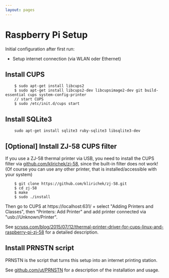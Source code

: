 ```yaml
---
layout: pages
---
```


# Raspberry Pi Setup

Initial configuration after first run:

* Setup internet connection (via WLAN oder Ethernet)

## Install CUPS

```
    $ sudo apt-get install libcups2
    $ sudo apt-get install libcups2-dev libcupsimage2-dev git build-essential cups system-config-printer
    // start CUPS
    $ sudo /etc/init.d/cups start
```

## Install SQLite3

```
    sudo apt-get install sqlite3 ruby-sqlite3 libsqlite3-dev
```


## [Optional] Install ZJ-58 CUPS filter 

If you use a ZJ-58 thermal printer via USB, you need to install the CUPS filter via [github.com/klirichek/zj-58](https://github.com/klirichek/zj-58), since the built-in filter does not work! (Of course you can use any other printer, that is installed/accessible with your system)

```
    $ git clone https://github.com/klirichek/zj-58.git
    $ cd zj-58
    $ make
    $ sudo ./install
```

Then go to CUPS at https://localhost:631/ + select "Adding Printers and Classes", then "Printers: Add Printer" and add printer connected via "usb://Unknown/Printer".

See [scruss.com/blog/2015/07/12/thermal-printer-driver-for-cups-linux-and-raspberry-pi-zj-58](http://scruss.com/blog/2015/07/12/thermal-printer-driver-for-cups-linux-and-raspberry-pi-zj-58/) for a detailed description.

## Install PRNSTN script

PRNSTN is the script that turns this setup into an internet printing station.

See [github.com/ut/PRNSTN](https://github.com/ut/PRNSTN) for a description of the installation and usage.




